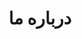 ---
draft: false
title: "درباره ما"
description: "اطلاعات کلی درباره گروه شیرازلاگ"
keywords: ["شیرازلاگ", "گنو/لینوکس", "متن‌باز", "نرم‌افزار آزاد", "لینوکس"]
---